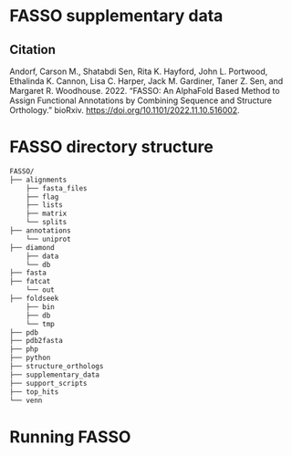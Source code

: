 # FASSO supplementary data

## Citation
Andorf, Carson M., Shatabdi Sen, Rita K. Hayford, John L. Portwood, Ethalinda K. Cannon, Lisa C. Harper, Jack M. Gardiner, Taner Z. Sen, and Margaret R. Woodhouse. 2022. “FASSO: An AlphaFold Based Method to Assign Functional Annotations by Combining Sequence and Structure Orthology.” bioRxiv. https://doi.org/10.1101/2022.11.10.516002. 

# FASSO directory structure

```bash
FASSO/
├── alignments
    ├── fasta_files
    ├── flag
    ├── lists
    ├── matrix
    └── splits
├── annotations
    └── uniprot
├── diamond
    ├── data
    └── db
├── fasta  
├── fatcat
    └── out
├── foldseek
    ├── bin
    ├── db
    └── tmp
├── pdb
├── pdb2fasta
├── php
├── python
├── structure_orthologs
├── supplementary_data
├── support_scripts
├── top_hits
└── venn
```

# Running FASSO
